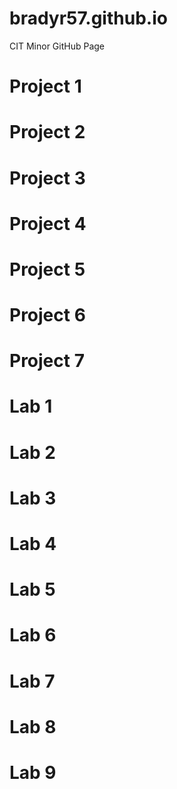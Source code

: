 # bradyr57.github.io
CIT Minor GitHub Page

# Project 1
# Project 2
# Project 3
# Project 4
# Project 5
# Project 6
# Project 7

# Lab 1
# Lab 2
# Lab 3
# Lab 4
# Lab 5
# Lab 6
# Lab 7
# Lab 8
# Lab 9
